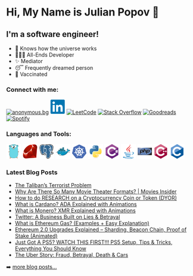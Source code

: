 # Hi, My Name is Julian Popov 👋 

## I'm a software engineer!

- 🔭 Knows how the universe works
- 🧑🏻‍💻 All-Ends Developer
- ✨ Mediator
- 😴 Frequently dreamed person
- 💉 Vaccinated

### Connect with me:

[<img alt="anonymous.bg" width="40px" src="https://static.wixstatic.com/media/fc8d9f_e1d6563ba7ce436da06dac34816eb6cc~mv2.jpeg" />][website]
[<img alt="LinkedIn" width="40px" src="https://github.com/devicons/devicon/blob/master/icons/linkedin/linkedin-original.svg" />][linkedin]
[<img alt="LeetCode" width="40px" src="https://avatars.githubusercontent.com/u/37351657" />][leetcode]
[<img alt="Stack Overflow" width="40px" src="https://avatars.githubusercontent.com/u/1393171" />][stackoverflow]
[<img alt="Goodreads" width="40px" src="https://avatars.githubusercontent.com/u/1386325" />][goodreads]
[<img alt="Spotify" width="40px" src="https://avatars.githubusercontent.com/u/251374" />][spotify]  

### Languages and Tools:

[<img alt="Go" width="40px" src="https://github.com/devicons/devicon/blob/master/icons/go/go-original.svg" />][go]
[<img alt="Ruby" width="40px" src="https://github.com/devicons/devicon/blob/master/icons/ruby/ruby-original.svg" />][ruby]
[<img alt="PostgreSQL" width="40px" src="https://github.com/devicons/devicon/blob/master/icons/postgresql/postgresql-original.svg" />][postgresql]
[<img alt="Docker" width="40px" src="https://github.com/devicons/devicon/blob/master/icons/docker/docker-original.svg" />][docker]
[<img alt="Kubernetes" width="40px" src="https://github.com/devicons/devicon/blob/master/icons/kubernetes/kubernetes-plain.svg" />][kubernetes]
[<img alt="Python" width="40px" src="https://github.com/devicons/devicon/blob/master/icons/python/python-original.svg" />][python]
[<img alt="C#" width="40px" src="https://github.com/devicons/devicon/blob/master/icons/csharp/csharp-original.svg" />][csharp]
[<img alt="Java" width="40px" src="https://github.com/devicons/devicon/blob/master/icons/java/java-original.svg" />][java]
[<img alt="PHP" width="40px" src="https://github.com/devicons/devicon/blob/master/icons/php/php-original.svg" />][php]
[<img alt="C++" width="40px" src="https://github.com/devicons/devicon/blob/master/icons/cplusplus/cplusplus-original.svg" />][cpp]
[<img alt="C" width="40px" src="https://github.com/devicons/devicon/blob/master/icons/c/c-original.svg" />][c]  

### Latest Blog Posts

<!-- BLOG-POST-LIST:START -->
- [The Taliban’s Terrorist Problem](https://blog.anonymous.bg/2022/01/01/the-talibans-terrorist-problem/)
- [Why Are There So Many Movie Theater Formats? | Movies Insider](https://blog.anonymous.bg/2022/01/01/why-are-there-so-many-movie-theater-formats-movies-insider/)
- [How to do RESEARCH on a Cryptocurrency Coin or Token &lpar;DYOR&rpar;](https://blog.anonymous.bg/2022/01/01/how-to-do-research-on-a-cryptocurrency-coin-or-token-dyor/)
- [What is Cardano? ADA Explained with Animations](https://blog.anonymous.bg/2022/01/01/what-is-cardano-ada-explained-with-animations/)
- [What is Monero? XMR Explained with Animations](https://blog.anonymous.bg/2022/01/01/what-is-monero-xmr-explained-with-animations/)
- [Twitter: A Business Built on Lies &amp; Betrayal](https://blog.anonymous.bg/2022/01/01/twitter-a-business-built-on-lies-betrayal/)
- [What is Ethereum Gas? &lpar;Examples + Easy Explanation&rpar;](https://blog.anonymous.bg/2022/01/01/what-is-ethereum-gas-examples-easy-explanation/)
- [Ethereum 2.0 Upgrades Explained – Sharding, Beacon Chain, Proof of Stake &lpar;Animated&rpar;](https://blog.anonymous.bg/2022/01/01/ethereum-2-0-upgrades-explained-sharding-beacon-chain-proof-of-stake-animated/)
- [Just Got A PS5? WATCH THIS FIRST!!! PS5 Setup, Tips &amp; Tricks, Everything You Should Know](https://blog.anonymous.bg/2022/01/01/just-got-a-ps5-watch-this-first-ps5-setup-tips-tricks-everything-you-should-know/)
- [The Uber Story: Fraud, Betrayal, Death &amp; Cars](https://blog.anonymous.bg/2021/12/20/the-uber-story-fraud-betrayal-death-cars/)
<!-- BLOG-POST-LIST:END -->

➡️ [more blog posts...][blog]

[website]: https://anonymous.bg/
[linkedin]: https://www.linkedin.com/in/julianpopov/
[leetcode]: https://leetcode.com/ju-popov/
[stackoverflow]: https://stackoverflow.com/users/44537/julian-popov
[goodreads]: https://www.goodreads.com/review/list/2622629-ju?shelf=read&view=covers
[spotify]: https://open.spotify.com/user/ju

[go]: https://golang.org/
[ruby]: https://www.ruby-lang.org/
[postgresql]: https://www.postgresql.org/
[docker]: https://www.docker.com/
[kubernetes]: https://kubernetes.io/
[python]: https://www.python.org/
[csharp]: https://docs.microsoft.com/en-us/dotnet/csharp/
[java]: https://www.java.com/
[php]: https://www.php.net/
[cpp]: https://isocpp.org/
[c]: https://www.iso.org/standard/74528.html

[blog]: https://blog.anonymous.bg/
